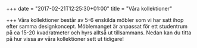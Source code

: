 +++
date = "2017-02-21T12:25:30+01:00"
title = "Våra kollektioner"

+++
Våra kollektioner består av 5-6 enskilda möbler som vi har satt ihop efter samma designkoncept. Möblemanget är anpassat för ett studentrum på ca 15-20 kvadratmeter och hyrs alltså ut tillsammans. Nedan kan du titta på hur vissa av våra kollektioner sett ut tidigare!